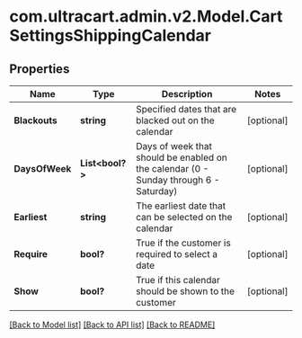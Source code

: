 # com.ultracart.admin.v2.Model.CartSettingsShippingCalendar
## Properties

Name | Type | Description | Notes
------------ | ------------- | ------------- | -------------
**Blackouts** | **string** | Specified dates that are blacked out on the calendar | [optional] 
**DaysOfWeek** | **List&lt;bool?&gt;** | Days of week that should be enabled on the calendar (0 - Sunday through 6 - Saturday) | [optional] 
**Earliest** | **string** | The earliest date that can be selected on the calendar | [optional] 
**Require** | **bool?** | True if the customer is required to select a date | [optional] 
**Show** | **bool?** | True if this calendar should be shown to the customer | [optional] 

[[Back to Model list]](../README.md#documentation-for-models) [[Back to API list]](../README.md#documentation-for-api-endpoints) [[Back to README]](../README.md)

